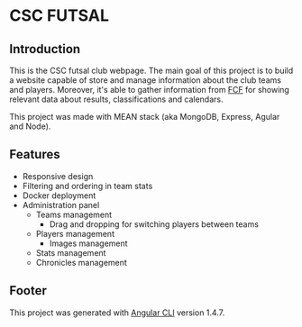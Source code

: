 # CSC FUTSAL

## Introduction

This is the CSC futsal club webpage. The main goal of this project is to build a website capable of store and manage information about the club teams and players. Moreover, it's able to gather information from [FCF](http://fcf.cat/) for showing relevant data about results, classifications and calendars.

This project was made with MEAN stack (aka MongoDB, Express, Agular and Node).

## Features

* Responsive design
* Filtering and ordering in team stats
* Docker deployment
* Administration panel
    * Teams management
        * Drag and dropping for switching players between teams
    * Players management
        * Images management
    * Stats management
    * Chronicles management

## Footer

This project was generated with [Angular CLI](https://github.com/angular/angular-cli) version 1.4.7.


